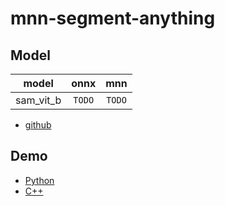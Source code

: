 # mnn-segment-anything

## Model
|   model   |  onnx  |   mnn  |
|:---------:|:------:|:------:|
| sam_vit_b | `TODO` | `TODO` |

- [github](https://github.com/facebookresearch/segment-anything)

## Demo
- [Python](./python/)
- [C++](./cpp)